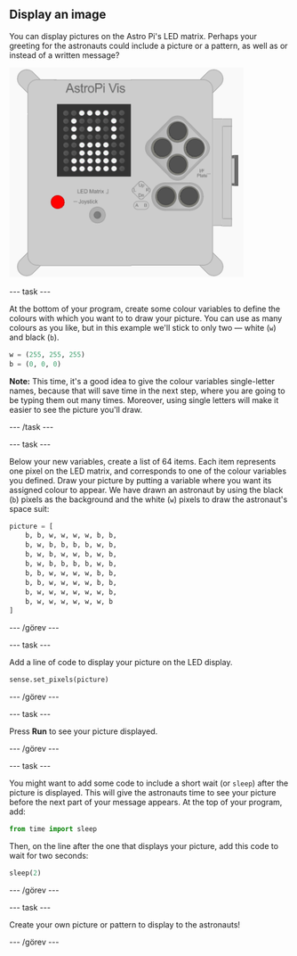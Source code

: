 ## Display an image

You can display pictures on the Astro Pi's LED matrix. Perhaps your greeting for the astronauts could include a picture or a pattern, as well as or instead of a written message?

![Astronaut](images/astronaut-pic.png)

\--- task \---

At the bottom of your program, create some colour variables to define the colours with which you want to to draw your picture. You can use as many colours as you like, but in this example we'll stick to only two — white (`w`) and black (`b`).

```python
w = (255, 255, 255)
b = (0, 0, 0)
```

**Note:** This time, it's a good idea to give the colour variables single-letter names, because that will save time in the next step, where you are going to be typing them out many times. Moreover, using single letters will make it easier to see the picture you'll draw.

\--- /task \---

\--- task \---

Below your new variables, create a list of 64 items. Each item represents one pixel on the LED matrix, and corresponds to one of the colour variables you defined. Draw your picture by putting a variable where you want its assigned colour to appear. We have drawn an astronaut by using the black (`b`) pixels as the background and the white (`w`) pixels to draw the astronaut's space suit:

```python
picture = [
    b, b, w, w, w, w, b, b,
    b, w, b, b, b, b, w, b,
    b, w, b, w, w, b, w, b,
    b, w, b, b, b, b, w, b,
    b, b, w, w, w, w, b, b,
    b, b, w, w, w, w, b, b,
    b, w, w, w, w, w, w, b,
    b, w, w, w, w, w, w, b
]
```

\--- /görev \---

\--- task \---

Add a line of code to display your picture on the LED display.

```python
sense.set_pixels(picture)
```

\--- /görev \---

\--- task \---

Press **Run** to see your picture displayed.

\--- /görev \---

\--- task \---

You might want to add some code to include a short wait (or `sleep`) after the picture is displayed. This will give the astronauts time to see your picture before the next part of your message appears. At the top of your program, add:

```python
from time import sleep
```

Then, on the line after the one that displays your picture, add this code to wait for two seconds:

```python
sleep(2)
```

\--- /görev \---

\--- task \---

Create your own picture or pattern to display to the astronauts!

\--- /görev \---